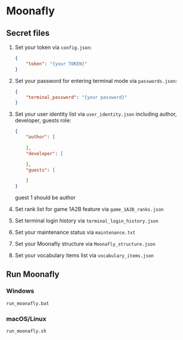 # Moonafly

## Secret files

1. Set your token via `config.json`:

    ```json
    {
        "token": "{your TOKEN}"
    }
    ```

2. Set your password for entering terminal mode via `passwords.json`:

    ```json
    {
        "terminal_password": "{your password}"
    }
    ```

3. Set your user identity list via `user_identity.json` including author, developer, guests role:

    ```json
    {
        "author": [
            
        ],
        "developer": [

        ],
        "guests": [

        ]
    }
    ```

    guest 1 should be author

4. Set rank list for game 1A2B feature via `game_1A2B_ranks.json`

5. Set terminal login history via `terminal_login_history.json`

6. Set your maintenance status via `maintenance.txt`

7. Set your Moonafly structure via `Moonafly_structure.json`

8. Set your vocabulary items list via `vocabulary_items.json`

## Run Moonafly

### Windows

```bat
run_moonafly.bat
```

### macOS/Linux

```bash
run_moonafly.sh
```
